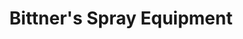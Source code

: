 ---
title: "Bittner's Spray Equipment"
url: /elk-grove-village/bittners-spray-equipment/
shop: Baumarkt
---